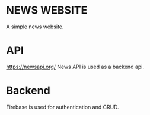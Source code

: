 # NEWS WEBSITE
A simple news website.

# API
https://newsapi.org/
News API is used as a backend api. 

# Backend
Firebase is used for authentication and CRUD.


